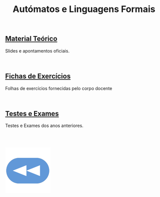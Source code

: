 <h1 align="center">Autómatos e Linguagens Formais</h1>

<br>

## [Material Teórico](slides/README.md)
Slides e apontamentos oficiais.

<br>

## [Fichas de Exercícios](fichas/README.md)
Folhas de exercícios fornecidas pelo corpo docente

<br>

## [Testes e Exames](testes/README.md)
Testes e Exames dos anos anteriores.

<br><br>

[![retroceder](https://raw.githubusercontent.com/David81820/Recursos-LCC/main/Rewind.png)](https://david81820.github.io/Recursos-LCC)
